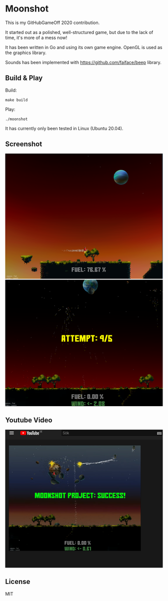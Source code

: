 # Moonshot

This is my GitHubGameOff 2020 contribution.

It started out as a polished, well-structured game, but due to the lack of time, it's more of a mess now!

It has been written in Go and using its own game engine. OpenGL is used as the graphics library.

Sounds has been implemented with https://github.com/faiface/beep library.

## Build & Play

Build:
```
make build
```
Play:
```
./moonshot
```

It has currently only been tested in Linux (Ubuntu 20.04).

## Screenshot
![](https://raw.githubusercontent.com/Lallassu/moonshot/main/preview1.png)
![](https://raw.githubusercontent.com/Lallassu/moonshot/main/preview2.png)

## Youtube Video
[![](https://raw.githubusercontent.com/Lallassu/moonshot/main/videopreview.png)](https://youtu.be/Mjyq_WZDviA)

## License
MIT

